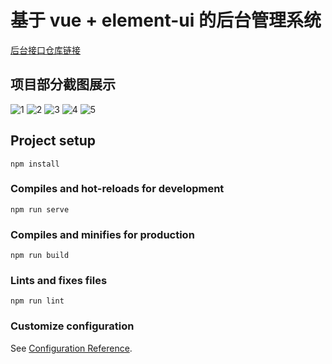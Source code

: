 # 基于 vue + element-ui 的后台管理系统

[后台接口仓库链接](https://github.com/wangxin223355/vue-back-message)

## 项目部分截图展示

![1](https://user-images.githubusercontent.com/50372203/92676341-f0711780-f353-11ea-9323-60a17d2345be.png)
![2](https://user-images.githubusercontent.com/50372203/92676345-f1a24480-f353-11ea-9569-ac64b1b1d6ec.png)
![3](https://user-images.githubusercontent.com/50372203/92676350-f23adb00-f353-11ea-96c5-b6c9fb824352.png)
![4](https://user-images.githubusercontent.com/50372203/92676351-f36c0800-f353-11ea-9188-85f0cc70eeb0.png)
![5](https://user-images.githubusercontent.com/50372203/92676352-f4049e80-f353-11ea-8c86-f744c7cf6fd2.png)

## Project setup

```
npm install
```

### Compiles and hot-reloads for development

```
npm run serve
```

### Compiles and minifies for production

```
npm run build
```

### Lints and fixes files

```
npm run lint
```

### Customize configuration

See [Configuration Reference](https://cli.vuejs.org/config/).
